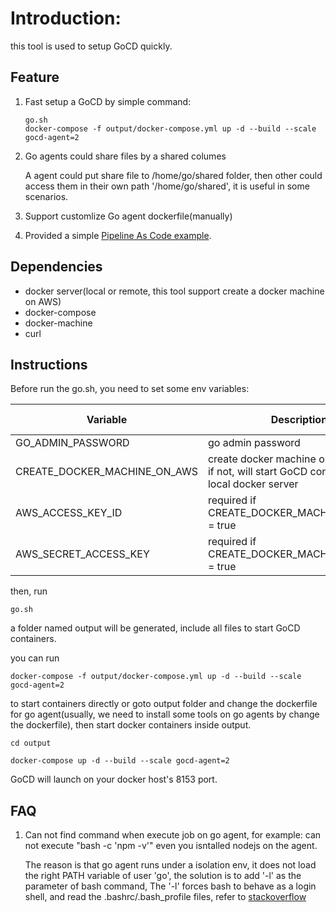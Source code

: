 # Introduction:

this tool is used to setup GoCD quickly.

## Feature
1. Fast setup a GoCD by simple command:

   ```shell
   go.sh
   docker-compose -f output/docker-compose.yml up -d --build --scale gocd-agent=2
   ```
2. Go agents could share files by a shared columes

   A agent could put share file to /home/go/shared folder, then other could access     them in their own path '/home/go/shared', it is useful in some scenarios.
   
3. Support customlize Go agent dockerfile(manually)

4. Provided a simple [Pipeline As Code example](https://github.com/moonken/GoCD-Pipeline-As-Code-Yaml). 

## Dependencies
* docker server(local or remote, this tool support create a docker machine on AWS)
* docker-compose
* docker-machine
* curl

## Instructions

Before run the go.sh, you need to set some env variables:


| Variable  |  Description | Default Value |
|---|---|---|
| GO\_ADMIN\_PASSWORD  | go admin password  | admin
| CREATE\_DOCKER\_MACHINE\_ON\_AWS  | create docker machine on AWS or not, if not, will start GoCD containers on local docker server  | false
 AWS\_ACCESS\_KEY\_ID  | required if CREATE\_DOCKER\_MACHINE\_ON\_AWS = true  |
 AWS\_SECRET\_ACCESS\_KEY  | required if CREATE\_DOCKER\_MACHINE\_ON\_AWS = true  |
 
then, run

`
go.sh
` 

a folder named output will be generated, include all files to start GoCD containers.

you can run 

`
docker-compose -f output/docker-compose.yml up -d --build --scale gocd-agent=2
`

to start containers directly or goto output folder and change the dockerfile for go agent(usually, we need to install some tools on go agents by change the dockerfile), then start docker containers inside output.

`
cd output
`

`
docker-compose up -d --build --scale gocd-agent=2
`

GoCD will launch on your docker host's 8153 port.


## FAQ
1. Can not find command when execute job on go agent, for example: can not execute "bash -c 'npm -v'" even you isntalled nodejs on the agent.

   The reason is that go agent runs under a isolation env, it does not load the right PATH variable of user 'go', the solution is to add '-l' as the parameter of bash command, The '-l' forces bash to behave as a login shell, and read the .bashrc/.bash_profile files, refer to [stackoverflow](https://stackoverflow.com/questions/47434160/setting-an-env-variable-accessible-to-the-gocd-pipeline  )
